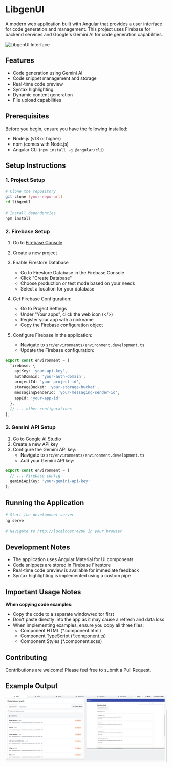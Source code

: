 # LibgenUI

A modern web application built with Angular that provides a user interface for code generation and management. This project uses Firebase for backend services and Google's Gemini AI for code generation capabilities.

![LibgenUI Interface](docs/assets/libgenui-interface.png)

## Features

- Code generation using Gemini AI
- Code snippet management and storage
- Real-time code preview
- Syntax highlighting
- Dynamic content generation
- File upload capabilities

## Prerequisites

Before you begin, ensure you have the following installed:
- Node.js (v18 or higher)
- npm (comes with Node.js)
- Angular CLI (`npm install -g @angular/cli`)

## Setup Instructions

### 1. Project Setup

```bash
# Clone the repository
git clone [your-repo-url]
cd libgenUI

# Install dependencies
npm install
```

### 2. Firebase Setup

1. Go to [Firebase Console](https://console.firebase.google.com/)
2. Create a new project
3. Enable Firestore Database
   - Go to Firestore Database in the Firebase Console
   - Click "Create Database"
   - Choose production or test mode based on your needs
   - Select a location for your database

4. Get Firebase Configuration:
   - Go to Project Settings
   - Under "Your apps", click the web icon (</>)
   - Register your app with a nickname
   - Copy the Firebase configuration object

5. Configure Firebase in the application:
   - Navigate to `src/environments/environment.development.ts`
   - Update the Firebase configuration:

```typescript
export const environment = {
  firebase: {
    apiKey: 'your-api-key',
    authDomain: 'your-auth-domain',
    projectId: 'your-project-id',
    storageBucket: 'your-storage-bucket',
    messagingSenderId: 'your-messaging-sender-id',
    appId: 'your-app-id'
  },
  // ... other configurations
};
```

### 3. Gemini API Setup

1. Go to [Google AI Studio](https://makersuite.google.com/app/apikey)
2. Create a new API key
3. Configure the Gemini API key:
   - Navigate to `src/environments/environment.development.ts`
   - Add your Gemini API key:

```typescript
export const environment = {
  // ... Firebase config
  geminiApiKey: 'your-gemini-api-key'
};
```

## Running the Application

```bash
# Start the development server
ng serve

# Navigate to http://localhost:4200 in your browser
```

## Development Notes

- The application uses Angular Material for UI components
- Code snippets are stored in Firebase Firestore
- Real-time code preview is available for immediate feedback
- Syntax highlighting is implemented using a custom pipe

## Important Usage Notes

**When copying code examples:**
- Copy the code to a separate window/editor first
- Don't paste directly into the app as it may cause a refresh and data loss
- When implementing examples, ensure you copy all three files:
  - Component HTML (*.component.html)
  - Component TypeScript (*.component.ts)
  - Component Styles (*.component.scss)

## Contributing

Contributions are welcome! Please feel free to submit a Pull Request.

## Example Output

![LibgenUI Interface](/src/assets/libgenui-interface.png)


